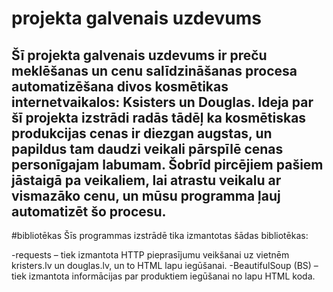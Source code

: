 # projekta galvenais uzdevums

Šī projekta galvenais uzdevums ir preču meklēšanas un cenu salīdzināšanas procesa automatizēšana divos kosmētikas internetvaikalos: Ksisters un Douglas.
Ideja par šī projekta izstrādi radās tādēļ ka kosmētiskas produkcijas cenas ir diezgan augstas, un papildus tam daudzi veikali pārspīlē cenas personīgajam labumam. Šobrīd pircējiem pašiem jāstaigā pa veikaliem, lai atrastu veikalu ar vismazāko cenu, un mūsu programma ļauj automatizēt šo procesu.
---
#bibliotēkas
Šīs programmas izstrādē tika izmantotas šādas bibliotēkas:

-requests – tiek izmantota HTTP pieprasījumu veikšanai uz vietnēm kristers.lv  un douglas.lv, un to HTML lapu iegūšanai.
-BeautifulSoup (BS) – tiek izmantota informācijas par produktiem iegūšanai no lapu HTML koda.
